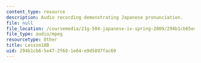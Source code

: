```yaml
---
content_type: resource
description: Audio recording demonstrating Japanese pronunciation.
file: null
file_location: /coursemedia/21g-504-japanese-iv-spring-2009/294b1cb65e472f681e64e9d5897fac69_Lesson18B.mp3
file_type: audio/mpeg
resourcetype: Other
title: Lesson18B
uid: 294b1cb6-5e47-2f68-1e64-e9d5897fac69
---
```

